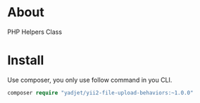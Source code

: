 # About
PHP Helpers Class

# Install
Use composer, you only use follow command in you CLI.

```php
composer require "yadjet/yii2-file-upload-behaviors:~1.0.0" 
```